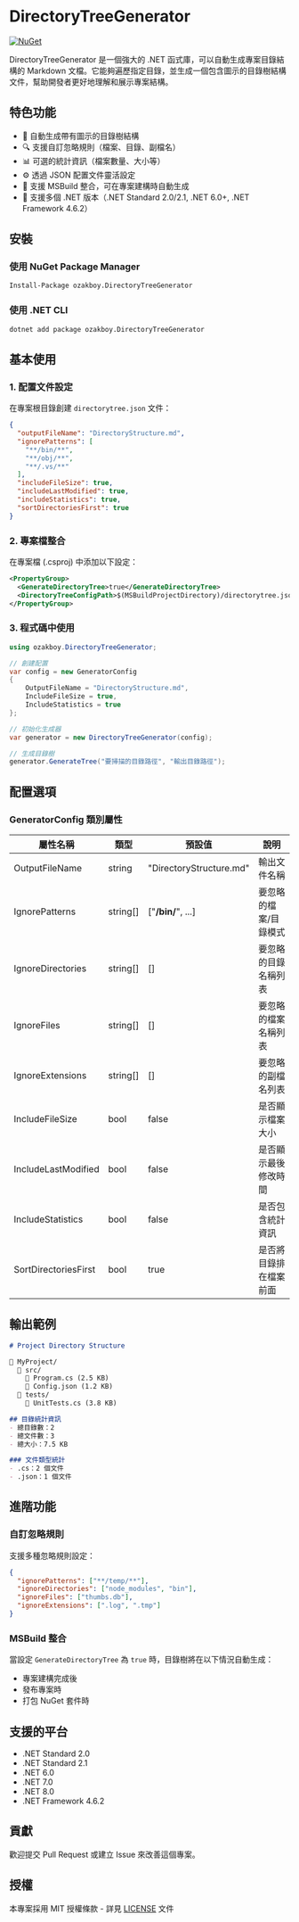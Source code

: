 # DirectoryTreeGenerator

[![NuGet](https://img.shields.io/nuget/v/ozakboy.DirectoryTreeGenerator.svg)](https://www.nuget.org/packages/ozakboy.DirectoryTreeGenerator/)

DirectoryTreeGenerator 是一個強大的 .NET 函式庫，可以自動生成專案目錄結構的 Markdown 文檔。它能夠遍歷指定目錄，並生成一個包含圖示的目錄樹結構文件，幫助開發者更好地理解和展示專案結構。

## 特色功能

- 📁 自動生成帶有圖示的目錄樹結構
- 🔍 支援自訂忽略規則（檔案、目錄、副檔名）
- 📊 可選的統計資訊（檔案數量、大小等）
- ⚙️ 透過 JSON 配置文件靈活設定
- 🔄 支援 MSBuild 整合，可在專案建構時自動生成
- 🎯 支援多個 .NET 版本（.NET Standard 2.0/2.1, .NET 6.0+, .NET Framework 4.6.2）

## 安裝

### 使用 NuGet Package Manager

```bash
Install-Package ozakboy.DirectoryTreeGenerator
```

### 使用 .NET CLI

```bash
dotnet add package ozakboy.DirectoryTreeGenerator
```

## 基本使用

### 1. 配置文件設定

在專案根目錄創建 `directorytree.json` 文件：

```json
{
  "outputFileName": "DirectoryStructure.md",
  "ignorePatterns": [
    "**/bin/**",
    "**/obj/**",
    "**/.vs/**"
  ],
  "includeFileSize": true,
  "includeLastModified": true,
  "includeStatistics": true,
  "sortDirectoriesFirst": true
}
```

### 2. 專案檔整合

在專案檔 (.csproj) 中添加以下設定：

```xml
<PropertyGroup>
  <GenerateDirectoryTree>true</GenerateDirectoryTree>
  <DirectoryTreeConfigPath>$(MSBuildProjectDirectory)/directorytree.json</DirectoryTreeConfigPath>
</PropertyGroup>
```

### 3. 程式碼中使用

```csharp
using ozakboy.DirectoryTreeGenerator;

// 創建配置
var config = new GeneratorConfig
{
    OutputFileName = "DirectoryStructure.md",
    IncludeFileSize = true,
    IncludeStatistics = true
};

// 初始化生成器
var generator = new DirectoryTreeGenerator(config);

// 生成目錄樹
generator.GenerateTree("要掃描的目錄路徑", "輸出目錄路徑");
```

## 配置選項

### GeneratorConfig 類別屬性

| 屬性名稱 | 類型 | 預設值 | 說明 |
|----------|------|--------|------|
| OutputFileName | string | "DirectoryStructure.md" | 輸出文件名稱 |
| IgnorePatterns | string[] | ["**/bin/**", ...] | 要忽略的檔案/目錄模式 |
| IgnoreDirectories | string[] | [] | 要忽略的目錄名稱列表 |
| IgnoreFiles | string[] | [] | 要忽略的檔案名稱列表 |
| IgnoreExtensions | string[] | [] | 要忽略的副檔名列表 |
| IncludeFileSize | bool | false | 是否顯示檔案大小 |
| IncludeLastModified | bool | false | 是否顯示最後修改時間 |
| IncludeStatistics | bool | false | 是否包含統計資訊 |
| SortDirectoriesFirst | bool | true | 是否將目錄排在檔案前面 |

## 輸出範例

```markdown
# Project Directory Structure

📁 MyProject/
  📁 src/
    📄 Program.cs (2.5 KB)
    📄 Config.json (1.2 KB)
  📁 tests/
    📄 UnitTests.cs (3.8 KB)

## 目錄統計資訊
- 總目錄數：2
- 總文件數：3
- 總大小：7.5 KB

### 文件類型統計
- .cs：2 個文件
- .json：1 個文件
```

## 進階功能

### 自訂忽略規則

支援多種忽略規則設定：

```json
{
  "ignorePatterns": ["**/temp/**"],
  "ignoreDirectories": ["node_modules", "bin"],
  "ignoreFiles": ["thumbs.db"],
  "ignoreExtensions": [".log", ".tmp"]
}
```

### MSBuild 整合

當設定 `GenerateDirectoryTree` 為 `true` 時，目錄樹將在以下情況自動生成：
- 專案建構完成後
- 發布專案時
- 打包 NuGet 套件時

## 支援的平台

- .NET Standard 2.0
- .NET Standard 2.1
- .NET 6.0
- .NET 7.0
- .NET 8.0
- .NET Framework 4.6.2

## 貢獻

歡迎提交 Pull Request 或建立 Issue 來改善這個專案。

## 授權

本專案採用 MIT 授權條款 - 詳見 [LICENSE](LICENSE) 文件